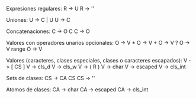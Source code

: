 Expresiones regulares:
R -> U
R -> ''

Uniones:
U -> C | U
U -> C

Concatenaciones:
C -> O C
C -> O

Valores con operadores unarios opcionales:
O -> V *
O -> V +
O -> V ?
O -> V range
O -> V

Valores (caracteres, clases especiales, clases o caracteres escapados):
V -> [ CS ]
V -> cls_d
V -> cls_w
V -> ( R )
V -> char
V -> escaped
V -> cls_int

Sets de clases:
CS -> CA CS
CS -> ''

Atomos de clases:
CA -> char
CA -> escaped
CA -> cls_int
